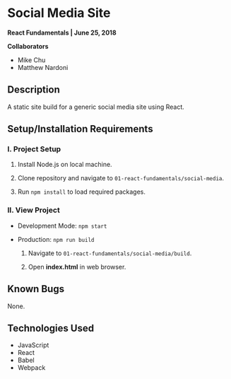 # Social Media Site

**React Fundamentals | June 25, 2018**

**Collaborators**

- Mike Chu
- Matthew Nardoni

## Description

A static site build for a generic social media site using React.

## Setup/Installation Requirements

### I. Project Setup

1. Install Node.js on local machine.

2. Clone repository and navigate to `01-react-fundamentals/social-media`.

3. Run `npm install` to load required packages.

### II. View Project

- Development Mode: `npm start`

- Production: `npm run build`

  1. Navigate to `01-react-fundamentals/social-media/build`.

  2. Open **index.html** in web browser.

## Known Bugs

None.

## Technologies Used

- JavaScript
- React
- Babel
- Webpack
